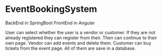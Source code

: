 # EventBookingSystem

BackEnd in SpringBoot
FrontEnd in Angular

User can select whether the user is a vendor or customer. If they are not already registered they can register from their. Then can continue to their own page. Vendor can add events and delete them. Customer can buy tickets from the event page. All of them are save in a database.
